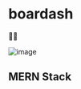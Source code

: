 # boardash
🐗💨

![image](https://user-images.githubusercontent.com/31484313/207612595-8d7b48bb-4601-4da8-9eb6-2ef01c3b390c.png)

## MERN Stack
